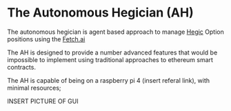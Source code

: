 # The Autonomous Hegician (AH)

The autonomous hegician is agent based approach to manage [Hegic](https://www.hegic.co/)  Option positions using the [Fetch.ai](https://www.fetch.ai/)

The AH is designed to provide a number advanced features that would be impossible to implement using traditional approaches to ethereum smart contracts.

The AH is capable of being on a raspberry pi 4 (insert referal link), with minimal resources;

INSERT PICTURE OF GUI



